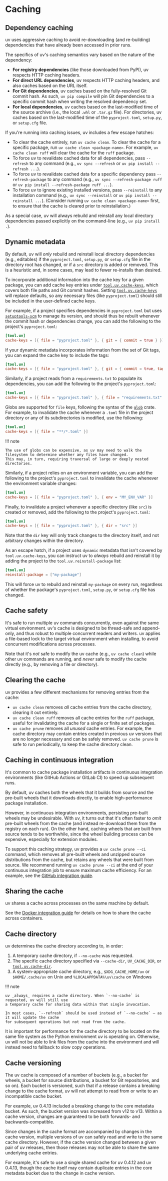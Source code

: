 # Caching

## Dependency caching

uv uses aggressive caching to avoid re-downloading (and re-building) dependencies that have already
been accessed in prior runs.

The specifics of uv's caching semantics vary based on the nature of the dependency:

- **For registry dependencies** (like those downloaded from PyPI), uv respects HTTP caching headers.
- **For direct URL dependencies**, uv respects HTTP caching headers, and also caches based on the
  URL itself.
- **For Git dependencies**, uv caches based on the fully-resolved Git commit hash. As such,
  `uv pip compile` will pin Git dependencies to a specific commit hash when writing the resolved
  dependency set.
- **For local dependencies**, uv caches based on the last-modified time of the source archive (i.e.,
  the local `.whl` or `.tar.gz` file). For directories, uv caches based on the last-modified time of
  the `pyproject.toml`, `setup.py`, or `setup.cfg` file.

If you're running into caching issues, uv includes a few escape hatches:

- To clear the cache entirely, run `uv cache clean`. To clear the cache for a specific package, run
  `uv cache clean <package-name>`. For example, `uv cache clean ruff` will clear the cache for the
  `ruff` package.
- To force uv to revalidate cached data for all dependencies, pass `--refresh` to any command (e.g.,
  `uv sync --refresh` or `uv pip install --refresh ...`).
- To force uv to revalidate cached data for a specific dependency pass `--refresh-package` to any
  command (e.g., `uv sync --refresh-package ruff` or `uv pip install --refresh-package ruff ...`).
- To force uv to ignore existing installed versions, pass `--reinstall` to any installation command
  (e.g., `uv sync --reinstall` or `uv pip install --reinstall ...`). (Consider running
  `uv cache clean <package-name>` first, to ensure that the cache is cleared prior to
  reinstallation.)

As a special case, uv will always rebuild and reinstall any local directory dependencies passed
explicitly on the command-line (e.g., `uv pip install .`).

## Dynamic metadata

By default, uv will _only_ rebuild and reinstall local directory dependencies (e.g., editables) if
the `pyproject.toml`, `setup.py`, or `setup.cfg` file in the directory root has changed, or if a
`src` directory is added or removed. This is a heuristic and, in some cases, may lead to fewer
re-installs than desired.

To incorporate additional information into the cache key for a given package, you can add cache key
entries under [`tool.uv.cache-keys`](https://docs.astral.sh/uv/reference/settings/#cache-keys),
which covers both file paths and Git commit hashes. Setting
[`tool.uv.cache-keys`](https://docs.astral.sh/uv/reference/settings/#cache-keys) will replace
defaults, so any necessary files (like `pyproject.toml`) should still be included in the
user-defined cache keys.

For example, if a project specifies dependencies in `pyproject.toml` but uses
[`setuptools-scm`](https://pypi.org/project/setuptools-scm/) to manage its version, and should thus
be rebuilt whenever the commit hash or dependencies change, you can add the following to the
project's `pyproject.toml`:

```toml title="pyproject.toml"
[tool.uv]
cache-keys = [{ file = "pyproject.toml" }, { git = { commit = true } }]
```

If your dynamic metadata incorporates information from the set of Git tags, you can expand the cache
key to include the tags:

```toml title="pyproject.toml"
[tool.uv]
cache-keys = [{ file = "pyproject.toml" }, { git = { commit = true, tags = true } }]
```

Similarly, if a project reads from a `requirements.txt` to populate its dependencies, you can add
the following to the project's `pyproject.toml`:

```toml title="pyproject.toml"
[tool.uv]
cache-keys = [{ file = "pyproject.toml" }, { file = "requirements.txt" }]
```

Globs are supported for `file` keys, following the syntax of the
[`glob`](https://docs.rs/glob/0.3.1/glob/struct.Pattern.html) crate. For example, to invalidate the
cache whenever a `.toml` file in the project directory or any of its subdirectories is modified, use
the following:

```toml title="pyproject.toml"
[tool.uv]
cache-keys = [{ file = "**/*.toml" }]
```

!!! note

    The use of globs can be expensive, as uv may need to walk the filesystem to determine whether any files have changed.
    This may, in turn, requiring traversal of large or deeply nested directories.

Similarly, if a project relies on an environment variable, you can add the following to the
project's `pyproject.toml` to invalidate the cache whenever the environment variable changes:

```toml title="pyproject.toml"
[tool.uv]
cache-keys = [{ file = "pyproject.toml" }, { env = "MY_ENV_VAR" }]
```

Finally, to invalidate a project whenever a specific directory (like `src`) is created or removed,
add the following to the project's `pyproject.toml`:

```toml title="pyproject.toml"
[tool.uv]
cache-keys = [{ file = "pyproject.toml" }, { dir = "src" }]
```

Note that the `dir` key will only track changes to the directory itself, and not arbitrary changes
within the directory.

As an escape hatch, if a project uses `dynamic` metadata that isn't covered by `tool.uv.cache-keys`,
you can instruct uv to _always_ rebuild and reinstall it by adding the project to the
`tool.uv.reinstall-package` list:

```toml title="pyproject.toml"
[tool.uv]
reinstall-package = ["my-package"]
```

This will force uv to rebuild and reinstall `my-package` on every run, regardless of whether the
package's `pyproject.toml`, `setup.py`, or `setup.cfg` file has changed.

## Cache safety

It's safe to run multiple uv commands concurrently, even against the same virtual environment. uv's
cache is designed to be thread-safe and append-only, and thus robust to multiple concurrent readers
and writers. uv applies a file-based lock to the target virtual environment when installing, to
avoid concurrent modifications across processes.

Note that it's _not_ safe to modify the uv cache (e.g., `uv cache clean`) while other uv commands
are running, and _never_ safe to modify the cache directly (e.g., by removing a file or directory).

## Clearing the cache

uv provides a few different mechanisms for removing entries from the cache:

- `uv cache clean` removes _all_ cache entries from the cache directory, clearing it out entirely.
- `uv cache clean ruff` removes all cache entries for the `ruff` package, useful for invalidating
  the cache for a single or finite set of packages.
- `uv cache prune` removes all _unused_ cache entries. For example, the cache directory may contain
  entries created in previous uv versions that are no longer necessary and can be safely removed.
  `uv cache prune` is safe to run periodically, to keep the cache directory clean.

## Caching in continuous integration

It's common to cache package installation artifacts in continuous integration environments (like
GitHub Actions or GitLab CI) to speed up subsequent runs.

By default, uv caches both the wheels that it builds from source and the pre-built wheels that it
downloads directly, to enable high-performance package installation.

However, in continuous integration environments, persisting pre-built wheels may be undesirable.
With uv, it turns out that it's often faster to _omit_ pre-built wheels from the cache (and instead
re-download them from the registry on each run). On the other hand, caching wheels that are built
from source tends to be worthwhile, since the wheel building process can be expensive, especially
for extension modules.

To support this caching strategy, uv provides a `uv cache prune --ci` command, which removes all
pre-built wheels and unzipped source distributions from the cache, but retains any wheels that were
built from source. We recommend running `uv cache prune --ci` at the end of your continuous
integration job to ensure maximum cache efficiency. For an example, see the
[GitHub integration guide](../guides/integration/github.md#caching).

## Sharing the cache

uv shares a cache across processes on the same machine by default.

See the [Docker integration guide](../guides/integration/docker.md) for details on how to share the
cache across containers.

## Cache directory

uv determines the cache directory according to, in order:

1. A temporary cache directory, if `--no-cache` was requested.
2. The specific cache directory specified via `--cache-dir`, `UV_CACHE_DIR`, or
   [`tool.uv.cache-dir`](../reference/settings.md#cache-dir).
3. A system-appropriate cache directory, e.g., `$XDG_CACHE_HOME/uv` or `$HOME/.cache/uv` on Unix and
   `%LOCALAPPDATA%\uv\cache` on Windows

!!! note

    uv _always_ requires a cache directory. When `--no-cache` is requested, uv will still use
    a temporary cache for sharing data within that single invocation.

    In most cases, `--refresh` should be used instead of `--no-cache` — as it will update the cache
    for subsequent operations but not read from the cache.

It is important for performance for the cache directory to be located on the same file system as the
Python environment uv is operating on. Otherwise, uv will not be able to link files from the cache
into the environment and will instead need to fallback to slow copy operations.

## Cache versioning

The uv cache is composed of a number of buckets (e.g., a bucket for wheels, a bucket for source
distributions, a bucket for Git repositories, and so on). Each bucket is versioned, such that if a
release contains a breaking change to the cache format, uv will not attempt to read from or write to
an incompatible cache bucket.

For example, uv 0.4.13 included a breaking change to the core metadata bucket. As such, the bucket
version was increased from v12 to v13. Within a cache version, changes are guaranteed to be both
forwards- and backwards-compatible.

Since changes in the cache format are accompanied by changes in the cache version, multiple versions
of uv can safely read and write to the same cache directory. However, if the cache version changed
between a given pair of uv releases, then those releases may not be able to share the same
underlying cache entries.

For example, it's safe to use a single shared cache for uv 0.4.12 and uv 0.4.13, though the cache
itself may contain duplicate entries in the core metadata bucket due to the change in cache version.
